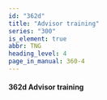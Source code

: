 ```yaml
---
id: "362d"
title: "Advisor training"
series: "300"
is_element: true
abbr: TNG
heading_level: 4
page_in_manual: 360-4
---
```


#### 362d Advisor training